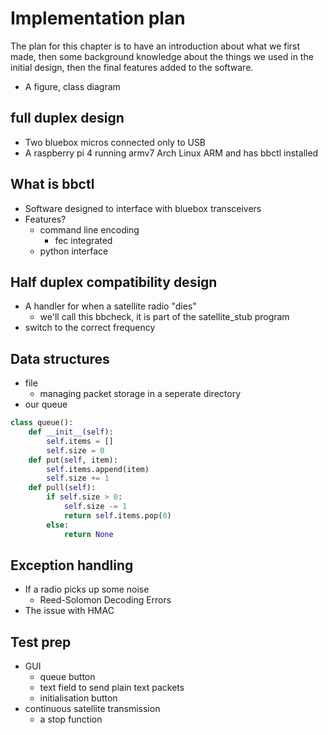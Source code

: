 # Implementation plan
The plan for this chapter is to have an introduction about what we first made, then some background knowledge about the things we used in the initial design, then the final features added to the software.

-   A figure, class diagram
## full duplex design
-   Two bluebox micros connected only to USB
-   A raspberry pi 4 running armv7 Arch Linux ARM and has bbctl installed
## What is bbctl
-   Software designed to interface with bluebox transceivers
-   Features?
    -   command line encoding
        -   fec integrated
    -   python interface
## Half duplex compatibility design
-   A handler for when a satellite radio "dies"
    -   we'll call this bbcheck, it is part of the satellite_stub program
-   switch to the correct frequency
## Data structures
-   file
    -   managing packet storage in a seperate directory
-   our queue
```python
class queue():
    def __init__(self):
        self.items = []
        self.size = 0
    def put(self, item):
        self.items.append(item)
        self.size += 1
    def pull(self):
        if self.size > 0:
            self.size -= 1
            return self.items.pop(0)
        else: 
            return None
```
## Exception handling
-   If a radio picks up some noise
    -   Reed-Solomon Decoding Errors
-   The issue with HMAC
## Test prep
-   GUI
    -   queue button
    -   text field to send plain text packets
    -   initialisation button
-   continuous satellite transmission
    -   a stop function
